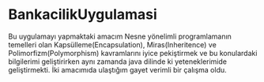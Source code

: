 # BankacilikUygulamasi

Bu uygulamayı yapmaktaki amacım Nesne yönelimli programlamanın temelleri olan  Kapsülleme(Encapsulation),
Miras(Inheritence) ve Polimorfizm(Polymorphism) kavramlarını iyice pekiştirmek ve bu konulardaki bilgilerimi 
geliştirirken aynı zamanda java dilinde ki yeteneklerimide geliştirmekti. İki amacımıda ulaştığım gayet verimli
bir çalışma oldu.

